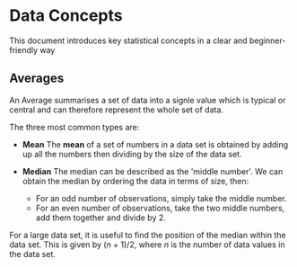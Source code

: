 # Data Concepts

This document introduces key statistical concepts in a clear and beginner-friendly way

## Averages

An Average summarises a set of data into a signle value which is typical or central
and can therefore represent the whole set of data.

The three most common types are:

- **Mean**
The **mean** of a set of numbers in a data set is obtained by adding up all the numbers
then dividing by the size of the data set.

- **Median**
The median can be described as the 'middle number'. We can obtain the median by ordering
the data in terms of size, then:
  - For an odd number of observations, simply take the middle number.
  - For an even number of observations, take the two middle numbers, add them together and divide by 2.

For a large data set, it is useful to find the position of the median within the data set.
This is given by (*n* + 1)/2, where *n* is the number of data values in the data set. 
